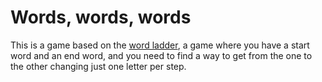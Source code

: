 # Words, words, words

This is a game based on the [word ladder](https://en.wikipedia.org/wiki/Word_ladder), a game where you have a start word and an end word, and you need to find a way to get from the one to the other changing just one letter per step.
